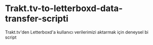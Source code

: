 # Trakt.tv-to-letterboxd-data-transfer-scripti
Trakt.tv'den Letterboxd'a kullanıcı verilerimizi aktarmak için deneysel bi script
